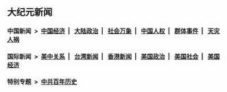 ## 大纪元新闻

#### 中国新闻 &nbsp;>&nbsp; [中国经济](indexes/ncid283/README.md?07040445) &nbsp;| &nbsp; [大陆政治](indexes/ncid277/README.md?07040445) &nbsp;| &nbsp; [社会万象](indexes/ncid282/README.md?07040445) &nbsp;| &nbsp; [中国人权](indexes/ncid278/README.md?07040445) &nbsp;| &nbsp; [群体事件](indexes/ncid279/README.md?07040445) &nbsp;| &nbsp; [天灾人祸](indexes/ncid280/README.md?07040445)

#### 国际新闻 &nbsp;>&nbsp; [美中关系](indexes/nf1412576/README.md?07040445) &nbsp;| &nbsp; [台湾新闻](indexes/ncid1349361/README.md?07040445) &nbsp;| &nbsp; [香港新闻](indexes/ncid1349362/README.md?07040445) &nbsp;| &nbsp; [美国政治](indexes/ncid1078159/README.md?07040445) &nbsp;| &nbsp; [美国社会](indexes/ncid1078160/README.md?07040445) &nbsp;| &nbsp; [美国经济](indexes/ncid1078158/README.md?07040445)

#### 特别专题 &nbsp;>&nbsp; [中共百年历史](https://github.com/easy2view/epoch-special/blob/master/README.md?07040445)  

